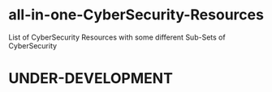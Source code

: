 # all-in-one-CyberSecurity-Resources
List of CyberSecurity Resources with some different Sub-Sets of CyberSecurity

# UNDER-DEVELOPMENT
